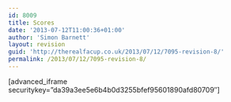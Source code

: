 ```yaml
---
id: 8009
title: Scores
date: '2013-07-12T11:00:36+01:00'
author: 'Simon Barnett'
layout: revision
guid: 'http://therealfacup.co.uk/2013/07/12/7095-revision-8/'
permalink: /2013/07/12/7095-revision-8/
---
```


\[advanced\_iframe securitykey=”da39a3ee5e6b4b0d3255bfef95601890afd80709″\]